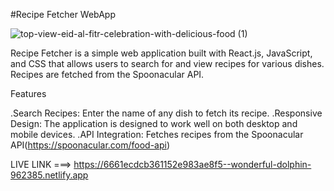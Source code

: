 #Recipe Fetcher WebApp

![top-view-eid-al-fitr-celebration-with-delicious-food (1)](https://github.com/MohitCode07/Recipe-Fetcher/assets/171263215/3d174de5-0d85-480f-9380-d27751e53e9a)



Recipe Fetcher is a simple web application built with React.js, JavaScript, and CSS that allows users to search for and view recipes for various dishes. Recipes are fetched from the Spoonacular API.

Features

.Search Recipes: Enter the name of any dish to fetch its recipe.
.Responsive Design: The application is designed to work well on both desktop and mobile devices.
.API Integration: Fetches recipes from the Spoonacular API(https://spoonacular.com/food-api)

LIVE LINK ===>  https://6661ecdcb361152e983ae8f5--wonderful-dolphin-962385.netlify.app
